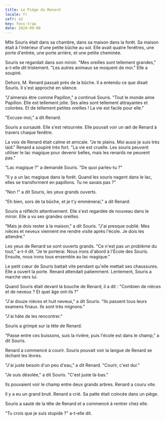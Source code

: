 ```yaml
---
title: Le Piège du Renard
locale: fr
cefr: a2
key: foxs-trap
date: 2024-09-08
---
```


Mlle Souris était dans sa chambre, dans sa maison dans la forêt. Sa maison était à l'intérieur d'une petite bûche au sol. Elle avait quatre fenêtres, une porte d'entrée, une porte arrière, et une petite cheminée.

Souris se regardait dans son miroir. "Mes oreilles sont tellement grandes," a-t-elle dit tristement. "Les autres animaux se moquent de moi." Elle a soupiré.

Dehors, M. Renard passait près de la bûche. Il a entendu ce que disait Souris. Il s'est approché en silence.

"J'aimerais être comme Papillon," a continué Souris. "Tout le monde aime Papillon. Elle est tellement jolie. Ses ailes sont tellement attrayantes et colorées. Et de tellement petites oreilles ! La vie est facile pour elle."

"Excuse-moi," a dit Renard.

Souris a sursauté. Elle s'est retournée. Elle pouvait voir un œil de Renard à travers chaque fenêtre.

La voix de Renard était calme et amicale. "Je te plains. Moi aussi je suis très laid." Renard a soupiré très fort. "La vie est cruelle. Les souris peuvent utiliser le lac magique pour devenir belles, mais les renards ne peuvent pas."

"Lac magique ?" a demandé Souris. "De quoi parles-tu ?"

"Il y a un lac magique dans la forêt. Quand les souris nagent dans le lac, elles se transforment en papillons. Tu ne savais pas ?"

"Non !" a dit Souris, les yeux grands ouverts.

"Eh bien, sors de ta bûche, et je t'y emmènerai," a dit Renard.

Souris a réfléchi attentivement. Elle s'est regardée de nouveau dans le miroir. Elle a vu ses grandes oreilles.

"Mais je dois rester à la maison," a dit Souris. "J'ai presque oublié. Mes nièces et neveux viennent me rendre visite après l'école. Je dois les attendre."

Les yeux de Renard se sont ouverts grands. "Ce n'est pas un problème du tout," a-t-il dit. "Je te porterai. Nous irons d'abord à l'École des Souris. Ensuite, nous irons tous ensemble au lac magique."

Le petit cœur de Souris battait vite pendant qu'elle mettait ses chaussures. Elle a ouvert la porte. Renard attendait patiemment. Lentement, Souris a marché vers lui.

Quand Souris était devant la bouche de Renard, il a dit : "Combien de nièces et de neveux ? Et quel âge ont-ils ?"

"J'ai douze nièces et huit neveux," a dit Souris. "Ils passent tous leurs examens finaux. Ils sont très mignons."

"J'ai hâte de les rencontrer."

Souris a grimpé sur la tête de Renard.

"Passe entre ces buissons, suis la rivière, puis l'école est dans le champ," a dit Souris.

Renard a commencé à courir. Souris pouvait voir la langue de Renard se léchant les lèvres.

"J'ai juste besoin d'un peu d'eau," a dit Renard. "Courir, c'est dur."

"Je suis désolée," a dit Souris. "C'est juste là-bas."

Ils pouvaient voir le champ entre deux grands arbres. Renard a couru vite.

Il y a eu un grand bruit. Renard a crié. Sa patte était coincée dans un piège.

Souris a sauté de la tête de Renard et a commencé à rentrer chez elle.

"Tu crois que je suis stupide ?" a-t-elle dit.